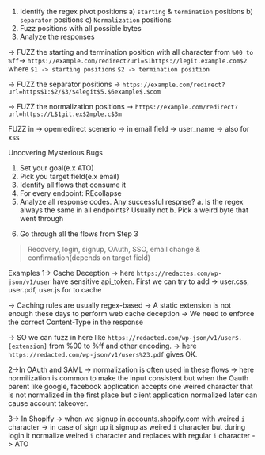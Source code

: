 1) Identify the regex pivot positions
   a) `starting` & `termination` positions
   b) `separator` positions
   c) `Normalization` positions
2) Fuzz positions with all possible bytes
3) Analyze the responses 


-> FUZZ  the starting and termination position  with all character from `%00 to %ff`-> `https://example.com/redirect?url=$1https://legit.example.com$2` where `$1 -> starting positions` `$2 -> termination position`

-> FUZZ the separator positions -> `https://example.com/redirect?url=https$1:$2/$3/$4legit$5.$6example$.$com`

-> FUZZ the normalization positions -> `https://example.com/redirect?url=https://L$1git.ex$2mple.c$3m` 



FUZZ in -> openredirect scenerio -> in email field -> user_name -> also for xss 


Uncovering Mysterious Bugs
1. Set your goal(e.x ATO)
2. Pick you target field(e.x email)
3. Identify all flows that consume it
4. For every endpoint: REcollapse
5. Analyze all response codes. Any successful respnse?
  a. Is the regex always the same in all endpoints? Usually not
  b. Pick a weird byte that went through
6) Go through all the flows from Step 3
  > Recovery, login, signup, OAuth, SSO, email change & confirmation(depends on target field)
  
Examples 
1-> Cache Deception -> here `https://redactes.com/wp-json/v1/user` have sensitive api_token. First we can try to add -> user.css, user.pdf, user.js for to cache 

-> Caching rules are usually regex-based
-> A static extension is not enough these days to perform web cache deception
-> We need to enforce the correct Content-Type in the response

-> SO we can fuzz in here like `https://redacted.com/wp-json/v1/user$.[extension]` from %00 to %ff and other encoding. -> here `https://redacted.com/wp-json/v1/users%23.pdf` gives OK.

2->In  OAuth and SAML -> normalization is often used in these flows -> here normilization is common to make the input consistent but when the Oauth parent like google, facebook application accepts one weired character that is not normalized in the first place but client application normalized later can cause account takeover.

3-> In Shopify -> when we signup in accounts.shopify.com with weired `i` character -> in case of sign up it signup as weired `i` character but during login it normalize weired `i` character and replaces with regular `i` character -> ATO
